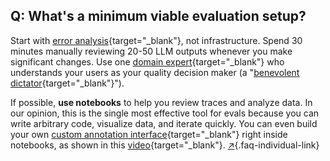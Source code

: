 ## Q: What's a minimum viable evaluation setup?

Start with [error analysis](/blog/posts/evals-faq/why-is-error-analysis-so-important-in-llm-evals-and-how-is-it-performed.html){target="_blank"}, not infrastructure. Spend 30 minutes manually reviewing 20-50 LLM outputs whenever you make significant changes. Use one [domain expert](/blog/posts/evals-faq/how-many-people-should-annotate-my-llm-outputs.html){target="_blank"} who understands your users as your quality decision maker (a "[benevolent dictator](/blog/posts/evals-faq/how-many-people-should-annotate-my-llm-outputs.html){target="_blank"}").

If possible, **use notebooks** to help you review traces and analyze data. In our opinion, this is the single most effective tool for evals because you can write arbitrary code, visualize data, and iterate quickly. You can even build your own [custom annotation interface](/blog/posts/evals-faq/what-makes-a-good-custom-interface-for-reviewing-llm-outputs.html){target="_blank"} right inside notebooks, as shown in this [video](https://youtu.be/aqKUwPKBkB0?si=5KDmMQnRzO_Ce9xH){target="_blank"}. [↗](/blog/posts/evals-faq/whats-a-minimum-viable-evaluation-setup.html){.faq-individual-link}